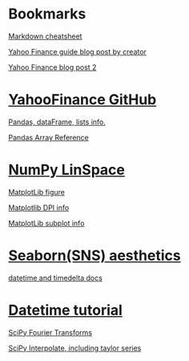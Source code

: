 # Bookmarks
[Markdown cheatsheet](https://github.com/adam-p/markdown-here/wiki/Markdown-Cheatsheet#links)

[Yahoo Finance guide blog post by creator](https://aroussi.com/post/python-yahoo-finance)

[Yahoo Finance blog post 2 ](https://towardsdatascience.com/a-comprehensive-guide-to-downloading-stock-prices-in-python-2cd93ff821d4)

[YahooFinance GitHub](https://github.com/ranaroussi/yfinance)
====

[Pandas, dataFrame, lists info.](https://note.nkmk.me/en/python-pandas-list/#:~:text=Convert%20data%20to%20list,method%20to%20convert%20to%20list%20.)

[Pandas Array Reference](https://pandas.pydata.org/docs/reference/api/pandas.array.html)

[NumPy LinSpace](https://numpy.org/devdocs/reference/generated/numpy.linspace.html)
====

[MatplotLib figure](https://matplotlib.org/3.2.1/api/_as_gen/matplotlib.pyplot.figure.html)

[Matplotlib DPI info](https://stackoverflow.com/questions/47633546/relationship-between-dpi-and-figure-size)

[MatplotLib subplot info](https://matplotlib.org/3.2.1/api/_as_gen/matplotlib.figure.Figure.html#matplotlib.figure.Figure.add_subplot)

[Seaborn(SNS) aesthetics](https://seaborn.pydata.org/tutorial/aesthetics.html)
====


[datetime and timedelta docs](https://docs.python.org/3/library/datetime.html#datetime.datetime)

[Datetime tutorial](https://www.programiz.com/python-programming/datetime)
====


[SciPy Fourier Transforms](https://docs.scipy.org/doc/scipy/reference/tutorial/fft.html)

[SciPy Interpolate, including taylor series](https://docs.scipy.org/doc/scipy/reference/interpolate.html#module-scipy.interpolate)

